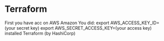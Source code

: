 # Terraform
First you have acc on AWS Amazon
You did: 
export AWS_ACCESS_KEY_ID=(your secret key)
export AWS_SECRET_ACCESS_KEY=(your access key)
installed Terraform (by HashiCorp)
